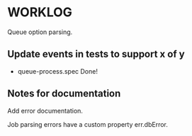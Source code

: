 # WORKLOG

Queue option parsing.

## Update events in tests to support x of y

*   queue-process.spec Done!

## Notes for documentation

Add error documentation.

Job parsing errors have a custom property err.dbError.
